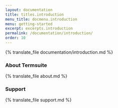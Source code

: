 ```yaml
---
layout: documentation
title: titles.introduction
menu_title: docmenu.introduction
menu: getting-started
excerpt: excerpts.introduction
permalink: /documentation/introduction/
order: 10
---
```

{% translate_file documentation/introduction.md %}

### About Termsuite

{% translate_file about.md %}

### Support

{% translate_file support.md %}
